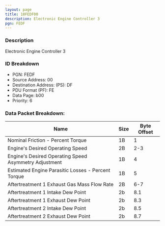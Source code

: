 ```yaml
---
layout: page
title: 18FEDF00
description: Electronic Engine Controller 3
pgn: FEDF
---
```


### Description

Electronic Engine Controller 3

### ID Breakdown
* PGN: FEDF
* Source Address: 00
* Destination Address: (PS): DF
* PDU Format (PF): FE
* Data Page: b00
* Priority: 6
### Data Packet Breakdown:

| Name | Size | Byte Offset |
| ---- | ---- | ----------- |
| Nominal Friction - Percent Torque | 1B | 1 |
| Engine's Desired Operating Speed | 2B | 2-3 |
| Engine's Desired Operating Speed Asymmetry Adjustment | 1B | 4 |
| Estimated Engine Parasitic Losses - Percent Torque | 1B | 5 |
| Aftertreatment 1 Exhaust Gas Mass Flow Rate | 2B | 6-7 |
| Aftertreatment 1 Intake Dew Point | 2b | 8.1 |
| Aftertreatment 1 Exhaust Dew Point | 2b | 8.3 |
| Aftertreatment 2 Intake Dew Point | 2b | 8.5 |
| Aftertreatment 2 Exhaust Dew Point | 2b | 8.7 |
